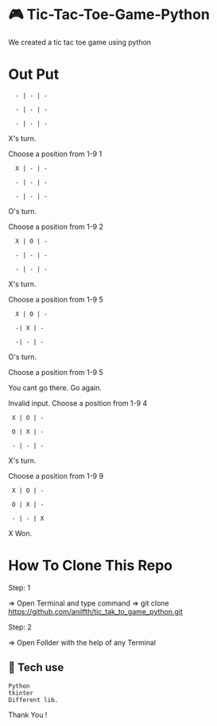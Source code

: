  # 🎮 Tic-Tac-Toe-Game-Python

We created a tic tac toe game using python

  

#  Out Put

  

      - | - | -

      - | - | -

      - | - | -

X's turn.

Choose a position from 1-9 1

      X | - | -

      - | - | -

      - | - | -

O's turn.

Choose a position from 1-9 2

      X | O | -
    
      - | - | -
    
      - | - | -

X's turn.

Choose a position from 1-9 5

      X | O | -
    
      -| X | -
    
      -| - | -

O's turn.

Choose a position from 1-9 5

You cant go there. Go again.

Invalid input. Choose a position from 1-9 4

     X | O | -
    
     O | X | -
    
     - | - | -


X's turn.

Choose a position from 1-9 9

     X | O | -
     
     O | X | -
     
     - | - | X

X Won.

 
#  How To Clone This Repo

  

Step: 1

=> Open Terminal and type command => git clone https://github.com/anilfth/tic_tak_to_game_python.git

  

Step: 2

=> Open Follder with the help of any Terminal

## 🚀 Tech use

    Python
    tkinter
    Different lib.



Thank You !

